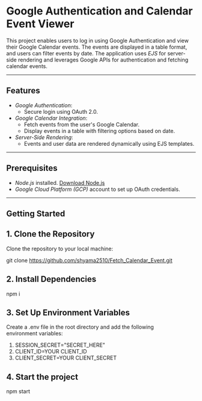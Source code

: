 # Google Authentication and Calendar Event Viewer

This project enables users to log in using Google Authentication and view their Google Calendar events. The events are displayed in a table format, and users can filter events by date. The application uses *EJS* for server-side rendering and leverages Google APIs for authentication and fetching calendar events.

---

## Features

- *Google Authentication*:
  - Secure login using OAuth 2.0.
- *Google Calendar Integration*:
  - Fetch events from the user's Google Calendar.
  - Display events in a table with filtering options based on date.
- *Server-Side Rendering*:
  - Events and user data are rendered dynamically using EJS templates.

---

## Prerequisites

- *Node.js* installed. [Download Node.js](https://nodejs.org/)
- *Google Cloud Platform (GCP)* account to set up OAuth credentials.

---

## Getting Started

## 1. Clone the Repository

Clone the repository to your local machine:

git clone https://github.com/shyama2510/Fetch_Calendar_Event.git


## 2. Install Dependencies

npm i

## 3. Set Up Environment Variables

Create a .env file in the root directory and add the following environment variables:

1. SESSION_SECRET="SECRET_HERE"
2. CLIENT_ID=YOUR CLIENT_ID
3. CLIENT_SECRET=YOUR CLIENT_SECRET

## 4. Start the project

npm start
